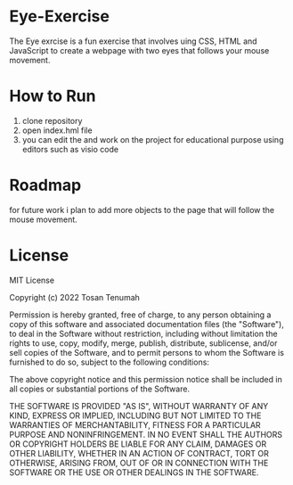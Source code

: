 # Eye-Exercise
The Eye exrcise is a fun exercise that involves uing CSS, HTML and JavaScript to create a webpage with two eyes that follows your mouse movement.
# How to Run
1. clone repository 
2. open index.hml file 
3. you can edit the and work on the project for educational purpose using editors such as visio code
# Roadmap
for future work i plan to add more objects to the page that will follow the mouse movement.
# License
MIT License

Copyright (c) 2022 Tosan Tenumah

Permission is hereby granted, free of charge, to any person obtaining a copy
of this software and associated documentation files (the "Software"), to deal
in the Software without restriction, including without limitation the rights
to use, copy, modify, merge, publish, distribute, sublicense, and/or sell
copies of the Software, and to permit persons to whom the Software is
furnished to do so, subject to the following conditions:

The above copyright notice and this permission notice shall be included in all
copies or substantial portions of the Software.

THE SOFTWARE IS PROVIDED "AS IS", WITHOUT WARRANTY OF ANY KIND, EXPRESS OR
IMPLIED, INCLUDING BUT NOT LIMITED TO THE WARRANTIES OF MERCHANTABILITY,
FITNESS FOR A PARTICULAR PURPOSE AND NONINFRINGEMENT. IN NO EVENT SHALL THE
AUTHORS OR COPYRIGHT HOLDERS BE LIABLE FOR ANY CLAIM, DAMAGES OR OTHER
LIABILITY, WHETHER IN AN ACTION OF CONTRACT, TORT OR OTHERWISE, ARISING FROM,
OUT OF OR IN CONNECTION WITH THE SOFTWARE OR THE USE OR OTHER DEALINGS IN THE
SOFTWARE.
